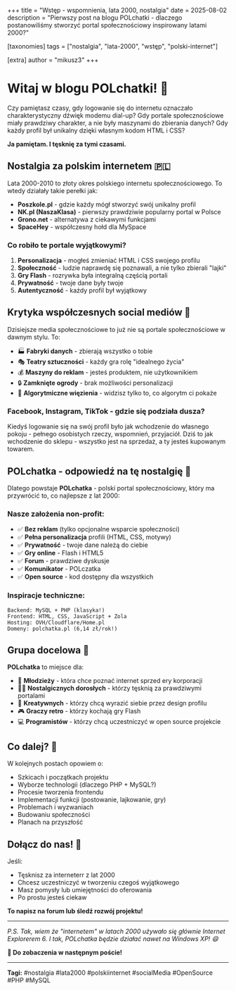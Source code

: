 +++
title = "Wstęp - wspomnienia, lata 2000, nostalgia"
date = 2025-08-02
description = "Pierwszy post na blogu POLchatki - dlaczego postanowiliśmy stworzyć portal społecznościowy inspirowany latami 2000?"

[taxonomies]
tags = ["nostalgia", "lata-2000", "wstęp", "polski-internet"]

[extra]
author = "mikusz3"
+++

# Witaj w blogu POLchatki! 🎉

Czy pamiętasz czasy, gdy logowanie się do internetu oznaczało charakterystyczny dźwięk modemu dial-up? Gdy portale społecznościowe miały prawdziwy charakter, a nie były maszynami do zbierania danych? Gdy każdy profil był unikalny dzięki własnym kodom HTML i CSS?

**Ja pamiętam. I tęsknię za tymi czasami.**

## Nostalgia za polskim internetem 🇵🇱

Lata 2000-2010 to złoty okres polskiego internetu społecznościowego. To wtedy działały takie perełki jak:

- **Poszkole.pl** - gdzie każdy mógł stworzyć swój unikalny profil
- **NK.pl (NaszaKlasa)** - pierwszy prawdziwie popularny portal w Polsce  
- **Grono.net** - alternatywa z ciekawymi funkcjami
- **SpaceHey** - współczesny hołd dla MySpace

### Co robiło te portale wyjątkowymi?

1. **Personalizacja** - mogłeś zmieniać HTML i CSS swojego profilu
2. **Społeczność** - ludzie naprawdę się poznawali, a nie tylko zbierali "lajki"
3. **Gry Flash** - rozrywka była integralną częścią portali
4. **Prywatność** - twoje dane były twoje
5. **Autentyczność** - każdy profil był wyjątkowy

## Krytyka współczesnych social mediów 📱

Dzisiejsze media społecznościowe to już nie są portale społecznościowe w dawnym stylu. To:

- 🏭 **Fabryki danych** - zbierają wszystko o tobie
- 🎭 **Teatry sztuczności** - każdy gra rolę "idealnego życia"
- 💰 **Maszyny do reklam** - jesteś produktem, nie użytkownikiem
- 🔒 **Zamknięte ogrody** - brak możliwości personalizacji
- 🤖 **Algorytmiczne więzienia** - widzisz tylko to, co algorytm ci pokaże

### Facebook, Instagram, TikTok - gdzie się podziała dusza?

Kiedyś logowanie się na swój profil było jak wchodzenie do własnego pokoju - pełnego osobistych rzeczy, wspomnień, przyjaciół. Dziś to jak wchodzenie do sklepu - wszystko jest na sprzedaż, a ty jesteś kupowanym towarem.

## POLchatka - odpowiedź na tę nostalgię 💭

Dlatego powstaje **POLchatka** - polski portal społecznościowy, który ma przywrócić to, co najlepsze z lat 2000:

### Nasze założenia non-profit:

- ✅ **Bez reklam** (tylko opcjonalne wsparcie społeczności)
- ✅ **Pełna personalizacja** profili (HTML, CSS, motywy)
- ✅ **Prywatność** - twoje dane należą do ciebie
- ✅ **Gry online** - Flash i HTML5
- ✅ **Forum** - prawdziwe dyskusje
- ✅ **Komunikator** - POLczatka
- ✅ **Open source** - kod dostępny dla wszystkich

### Inspiracje techniczne:

```
Backend: MySQL + PHP (klasyka!)
Frontend: HTML, CSS, JavaScript + Zola
Hosting: OVH/Cloudflare/Home.pl
Domeny: polchatka.pl (6,14 zł/rok!)
```

## Grupa docelowa 🎯

**POLchatka** to miejsce dla:

- 👦 **Młodzieży** - która chce poznać internet sprzed ery korporacji
- 👨‍💼 **Nostalgicznych dorosłych** - którzy tęsknią za prawdziwymi portalami
- 🎨 **Kreatywnych** - którzy chcą wyrazić siebie przez design profilu
- 🎮 **Graczy retro** - którzy kochają gry Flash
- 💻 **Programistów** - którzy chcą uczestniczyć w open source projekcie

## Co dalej? 🚀

W kolejnych postach opowiem o:

- Szkicach i początkach projektu
- Wyborze technologii (dlaczego PHP + MySQL?)
- Procesie tworzenia frontendu
- Implementacji funkcji (postowanie, lajkowanie, gry)
- Problemach i wyzwaniach
- Budowaniu społeczności
- Planach na przyszłość

## Dołącz do nas! 🤝

Jeśli:
- Tęsknisz za interneterr z lat 2000
- Chcesz uczestniczyć w tworzeniu czegoś wyjątkowego
- Masz pomysły lub umiejętności do oferowania
- Po prostu jesteś ciekaw

**To napisz na forum lub śledź rozwój projektu!**

---

*P.S. Tak, wiem że "internetem" w latach 2000 używało się głównie Internet Explorerem 6. I tak, POLchatka będzie działać nawet na Windows XP! 😄*

**👋 Do zobaczenia w następnym poście!**

---

**Tagi:** #nostalgia #lata2000 #polskiinternet #socialMedia #OpenSource #PHP #MySQL
